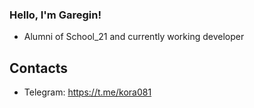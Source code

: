 ### Hello, I'm Garegin!
* Alumni of School_21 and currently working developer

## Contacts
* Telegram: https://t.me/kora081
